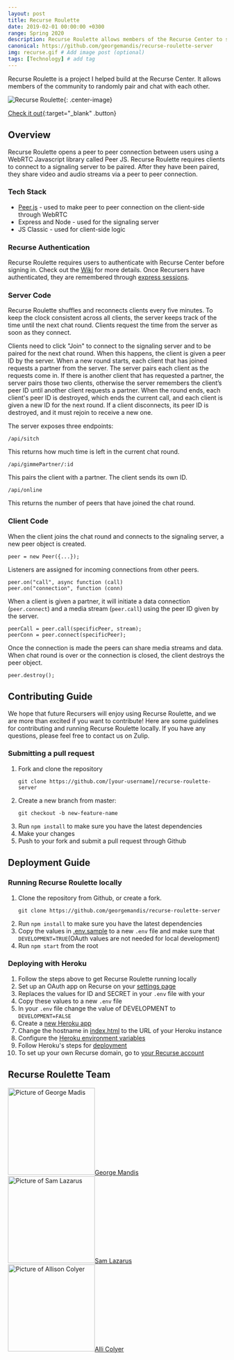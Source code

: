 ```yaml
---
layout: post
title: Recurse Roulette
date: 2019-02-01 00:00:00 +0300
range: Spring 2020
description: Recurse Roulette allows members of the Recurse Center to share video and audio streams using WebRTC.
canonical: https://github.com/georgemandis/recurse-roulette-server
img: recurse.gif # Add image post (optional)
tags: [Technology] # add tag
---
```


Recurse Roulette is a project I helped build at the Recurse Center. It allows members of the community to randomly pair and chat with each other.

![Recurse Roulette]({{site.baseurl}}/assets/img/beards.gif){: .center-image}

[Check it out](http://roulette.recurse.com/){:target="\_blank" .button}

## Overview

Recurse Roulette opens a peer to peer connection between users using a WebRTC Javascript library called Peer JS. Recurse Roulette requires clients to connect to a signaling server to be paired. After they have been paired, they share video and audio streams via a peer to peer connection.

### Tech Stack

- [Peer.js](https://peerjs.com/) - used to make peer to peer connection on the client-side through WebRTC
- Express and Node - used for the signaling server
- JS Classic - used for client-side logic

### Recurse Authentication

Recurse Roulette requires users to authenticate with Recurse Center before signing in. Check out the [Wiki](https://github.com/recursecenter/wiki/wiki/Recurse-Center-API) for more details. Once Recursers have authenticated, they are remembered through [express sessions](https://www.npmjs.com/package/express-session).

### Server Code

Recurse Roulette shuffles and reconnects clients every five minutes. To keep the clock consistent across all clients, the server keeps track of the time until the next chat round. Clients request the time from the server as soon as they connect.

Clients need to click "Join" to connect to the signaling server and to be paired for the next chat round. When this happens, the client is given a peer ID by the server. When a new round starts, each client that has joined requests a partner from the server. The server pairs each client as the requests come in. If there is another client that has requested a partner, the server pairs those two clients, otherwise the server remembers the client’s peer ID until another client requests a partner. When the round ends, each client's peer ID is destroyed, which ends the current call, and each client is given a new ID for the next round. If a client disconnects, its peer ID is destroyed, and it must rejoin to receive a new one.

The server exposes three endpoints:

```
/api/sitch
```

This returns how much time is left in the current chat round.

```
/api/gimmePartner/:id
```

This pairs the client with a partner. The client sends its own ID.

```
/api/online
```

This returns the number of peers that have joined the chat round.

### Client Code

When the client joins the chat round and connects to the signaling server, a new peer object is created.

```
peer = new Peer({...});
```

Listeners are assigned for incoming connections from other peers.

```
peer.on("call", async function (call)
peer.on("connection", function (conn)
```

When a client is given a partner, it will initiate a data connection (`peer.connect`) and a media stream (`peer.call`) using the peer ID given by the server.

```
peerCall = peer.call(specificPeer, stream);
peerConn = peer.connect(specificPeer);
```

Once the connection is made the peers can share media streams and data. When chat round is over or the connection is closed, the client destroys the peer object.

```
peer.destroy();
```

## Contributing Guide

We hope that future Recursers will enjoy using Recurse Roulette, and we are more than excited if you want to contribute! Here are some guidelines for contributing and running Recurse Roulette locally. If you have any questions, please feel free to contact us on Zulip.

### Submitting a pull request

1. Fork and clone the repository
   ```
   git clone https://github.com/[your-username]/recurse-roulette-server
   ```
2. Create a new branch from master:
   ```
   git checkout -b new-feature-name
   ```
3. Run `npm install` to make sure you have the latest dependencies
4. Make your changes
5. Push to your fork and submit a pull request through Github

## Deployment Guide

### Running Recurse Roulette locally

1. Clone the repository from Github, or create a fork.
   ```
   git clone https://github.com/georgemandis/recurse-roulette-server
   ```
2. Run `npm install` to make sure you have the latest dependencies
3. Copy the values in [.env.sample](./.env.sample) to a new `.env` file and make sure that `DEVELOPMENT=TRUE`(OAuth values are not needed for local development)
4. Run `npm start` from the root

### Deploying with Heroku

1. Follow the steps above to get Recurse Roulette running locally
2. Set up an OAuth app on Recurse on your [settings page](https://www.recurse.com/settings/apps)
3. Replaces the values for ID and SECRET in your `.env` file with your
4. Copy these values to a new `.env` file
5. In your `.env` file change the value of DEVELOPMENT to `DEVELOPMENT=FALSE`
6. Create a [new Heroku app](https://devcenter.heroku.com/start)
7. Change the hostname in [index.html](./index.html#L195) to the URL of your Heroku instance
8. Configure the [Heroku environment variables](https://devcenter.heroku.com/articles/config-vars)
9. Follow Heroku's steps for [deployment](https://devcenter.heroku.com/articles/git#creating-a-heroku-remote)
10. To set up your own Recurse domain, go to [your Recurse account](https://www.recurse.com/domains)

## Recurse Roulette Team

<div class="contributors">
   <div><a href="https://github.com/georgemandis"><img src="https://avatars0.githubusercontent.com/u/21219?s=460&v=4" width="200px;" alt="Picture of George Madis"/>George Mandis</a></div>
   <div><a href="https://github.com/samson212"><img src="https://avatars2.githubusercontent.com/u/1728821?s=400&v=4" width="200px;" alt="Picture of Sam Lazarus"/>Sam Lazarus</a></div>
   <div><a href="https://github.com/allicolyer"><img src="https://avatars1.githubusercontent.com/u/11083917?s=460&v=4" width="200px;" alt="Picture of Allison Colyer"/>Alli Colyer</a></div>
</div>
